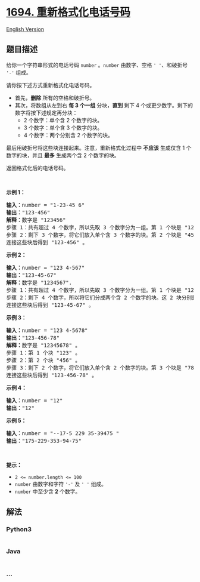 # [1694. 重新格式化电话号码](https://leetcode-cn.com/problems/reformat-phone-number)

[English Version](/solution/1600-1699/1694.Reformat%20Phone%20Number/README_EN.md)

## 题目描述

<!-- 这里写题目描述 -->

<p>给你一个字符串形式的电话号码 <code>number</code> 。<code>number</code> 由数字、空格 <code>' '</code>、和破折号 <code>'-'</code> 组成。</p>

<p>请你按下述方式重新格式化电话号码。</p>

<ul>
	<li>首先，<strong>删除</strong> 所有的空格和破折号。</li>
	<li>其次，将数组从左到右 <strong>每 3 个一组</strong> 分块，<strong>直到 </strong>剩下 4 个或更少数字。剩下的数字将按下述规定再分块：
	<ul>
		<li>2 个数字：单个含 2 个数字的块。</li>
		<li>3 个数字：单个含 3 个数字的块。</li>
		<li>4 个数字：两个分别含 2 个数字的块。</li>
	</ul>
	</li>
</ul>

<p>最后用破折号将这些块连接起来。注意，重新格式化过程中 <strong>不应该</strong> 生成仅含 1 个数字的块，并且 <strong>最多</strong> 生成两个含 2 个数字的块。</p>

<p>返回格式化后的电话号码。</p>

<p> </p>

<p><strong>示例 1：</strong></p>

<pre>
<strong>输入：</strong>number = "1-23-45 6"
<strong>输出：</strong>"123-456"
<strong>解释：</strong>数字是 "123456"
步骤 1：共有超过 4 个数字，所以先取 3 个数字分为一组。第 1 个块是 "123" 。
步骤 2：剩下 3 个数字，将它们放入单个含 3 个数字的块。第 2 个块是 "456" 。
连接这些块后得到 "123-456" 。</pre>

<p><strong>示例 2：</strong></p>

<pre>
<strong>输入：</strong>number = "123 4-567"
<strong>输出：</strong>"123-45-67"
<strong>解释：</strong>数字是 "1234567".
步骤 1：共有超过 4 个数字，所以先取 3 个数字分为一组。第 1 个块是 "123" 。
步骤 2：剩下 4 个数字，所以将它们分成两个含 2 个数字的块。这 2 块分别是 "45" 和 "67" 。
连接这些块后得到 "123-45-67" 。
</pre>

<p><strong>示例 3：</strong></p>

<pre>
<strong>输入：</strong>number = "123 4-5678"
<strong>输出：</strong>"123-456-78"
<strong>解释：</strong>数字是 "12345678" 。
步骤 1：第 1 个块 "123" 。
步骤 2：第 2 个块 "456" 。
步骤 3：剩下 2 个数字，将它们放入单个含 2 个数字的块。第 3 个块是 "78" 。
连接这些块后得到 "123-456-78" 。</pre>

<p><strong>示例 4：</strong></p>

<pre>
<strong>输入：</strong>number = "12"
<strong>输出：</strong>"12"
</pre>

<p><strong>示例 5：</strong></p>

<pre>
<strong>输入：</strong>number = "--17-5 229 35-39475 "
<strong>输出：</strong>"175-229-353-94-75"
</pre>

<p> </p>

<p><strong>提示：</strong></p>

<ul>
	<li><code>2 <= number.length <= 100</code></li>
	<li><code>number</code> 由数字和字符 <code>'-'</code> 及 <code>' '</code> 组成。</li>
	<li><code>number</code> 中至少含 <strong>2</strong> 个数字。</li>
</ul>


## 解法

<!-- 这里可写通用的实现逻辑 -->

<!-- tabs:start -->

### **Python3**

<!-- 这里可写当前语言的特殊实现逻辑 -->

```python

```

### **Java**

<!-- 这里可写当前语言的特殊实现逻辑 -->

```java

```

### **...**

```

```

<!-- tabs:end -->
